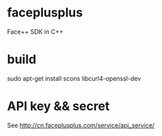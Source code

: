 faceplusplus
============

Face++ SDK in C++

build
===========
sudo apt-get install scons libcurl4-openssl-dev

API key && secret
=================
See http://cn.faceplusplus.com/service/api_service/
